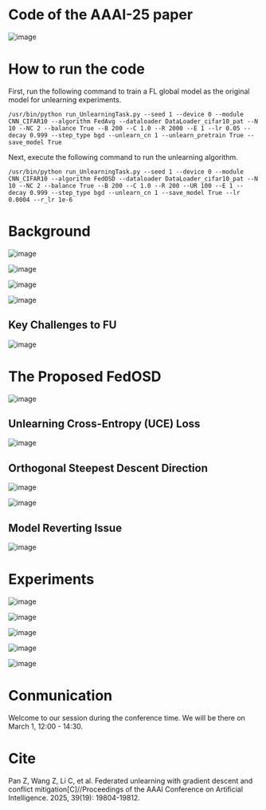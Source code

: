 # Code of the AAAI-25 paper
![image](https://github.com/user-attachments/assets/97b41151-d3ba-4275-94dc-d6cdc87f993b)


# How to run the code
First, run the following command to train a FL global model as the original model for unlearning experiments.
```
/usr/bin/python run_UnlearningTask.py --seed 1 --device 0 --module CNN_CIFAR10 --algorithm FedAvg --dataloader DataLoader_cifar10_pat --N 10 --NC 2 --balance True --B 200 --C 1.0 --R 2000 --E 1 --lr 0.05 --decay 0.999 --step_type bgd --unlearn_cn 1 --unlearn_pretrain True --save_model True
```

Next, execute the following command to run the unlearning algorithm.
```
/usr/bin/python run_UnlearningTask.py --seed 1 --device 0 --module CNN_CIFAR10 --algorithm FedOSD --dataloader DataLoader_cifar10_pat --N 10 --NC 2 --balance True --B 200 --C 1.0 --R 200 --UR 100 --E 1 --decay 0.999 --step_type bgd --unlearn_cn 1 --save_model True --lr 0.0004 --r_lr 1e-6
```

# Background
![image](https://github.com/user-attachments/assets/b94026b9-9a9e-409b-bdae-393b09dad0fd)

![image](https://github.com/user-attachments/assets/3d576e45-45b6-4333-9ba3-32019f29b8c9)

![image](https://github.com/user-attachments/assets/9d4188ed-f3b3-476d-a840-bac05fd2f917)

![image](https://github.com/user-attachments/assets/2319c9a4-c8ad-436f-a2a7-a2da2efc3015)

## Key Challenges to FU
![image](https://github.com/user-attachments/assets/9f554e07-a711-4ae7-8eed-09f9314b4b76)

# The Proposed FedOSD
![image](https://github.com/user-attachments/assets/4e487b64-95a2-4501-aa82-c89f69d59535)

## Unlearning Cross-Entropy (UCE) Loss
![image](https://github.com/user-attachments/assets/0525c0c9-4648-4a55-bcc9-29a6aa2968f4)

## Orthogonal Steepest Descent Direction
![image](https://github.com/user-attachments/assets/70321347-e3d8-4a52-849d-27288340cda1)

![image](https://github.com/user-attachments/assets/b9c92c8c-5de9-4446-8f64-583895819582)

## Model Reverting Issue
![image](https://github.com/user-attachments/assets/a4d41a84-9202-49cb-a84d-a3f2a440e71a)

# Experiments
![image](https://github.com/user-attachments/assets/c2850137-0976-4ee1-900a-f026882db461)

![image](https://github.com/user-attachments/assets/ede468f8-5f1c-48ed-bbf8-72378b5cd917)

![image](https://github.com/user-attachments/assets/8770ebc9-8fd7-47f0-ba3f-6bd36b37aa03)

![image](https://github.com/user-attachments/assets/e2a325a0-98fb-413b-97ac-3ed5f2e25578)

![image](https://github.com/user-attachments/assets/25ab047a-0b2e-4f6d-a593-7a3d605e869b)

# Conmunication
Welcome to our session during the conference time. We will be there on March 1, 12:00 - 14:30.

# Cite
Pan Z, Wang Z, Li C, et al. Federated unlearning with gradient descent and conflict mitigation[C]//Proceedings of the AAAI Conference on Artificial Intelligence. 2025, 39(19): 19804-19812.
